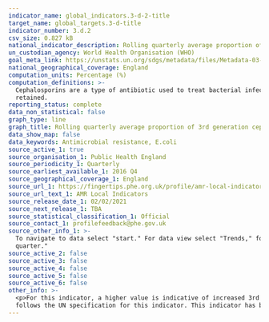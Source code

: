 ```yaml
---
indicator_name: global_indicators.3-d-2-title
target_name: global_targets.3-d-title
indicator_number: 3.d.2
csv_size: 0.827 kB
national_indicator_description: Rolling quarterly average proportion of 3rd generation cephalosporin resistant E. coli blood specimens in England
un_custodian_agency: World Health Organisation (WHO)
goal_meta_link: https://unstats.un.org/sdgs/metadata/files/Metadata-03-0D-02.pdf
national_geographical_coverage: England
computation_units: Percentage (%)
computation_definitions: >-
  Cephalosporins are a type of antibiotic used to treat bacterial infections. The 3rd generation cephalosporins considered in this indicator are - cefotaxime, ceftazidime, cefpodoxime and/or ceftriaxone. Tests to one or multiple are taken into account, and the most resistant test result
  retained.
reporting_status: complete
data_non_statistical: false
graph_type: line
graph_title: Rolling quarterly average proportion of 3rd generation cephalosporin resistant E. coli blood specimens in England
data_show_map: false
data_keywords: Antimicrobial resistance, E.coli
source_active_1: true
source_organisation_1: Public Health England
source_periodicity_1: Quarterly
source_earliest_available_1: 2016 Q4
source_geographical_coverage_1: England
source_url_1: https://fingertips.phe.org.uk/profile/amr-local-indicators
source_url_text_1: AMR Local Indicators
source_release_date_1: 02/02/2021
source_next_release_1: TBA
source_statistical_classification_1: Official
source_contact_1: profilefeedback@phe.gov.uk
source_other_info_1: >-
  To navigate to data select "start." For data view select "Trends," for geography select "Acute Trusts" and for topic select "Antimicrobial Resistance." Under indicator select "Rolling quarterly average proportion of 3rd generation cephalosporin resistant E. coli blood specimens; by
  quarter."
source_active_2: false
source_active_3: false
source_active_4: false
source_active_5: false
source_active_6: false
other_info: >-
  <p>For this indicator, a higher value is indicative of increased 3rd generation cephalosporin resistance. Data are only available for the NHS and private laboratories signed up to report to Public Health England’s voluntary surveillance system SGSS antimicrobial testing module.</p> Data
  follows the UN specification for this indicator. This indicator has been identified in collaboration with topic experts.
---
```

